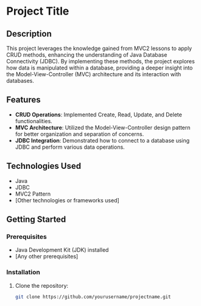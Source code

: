 # Project Title

## Description

This project leverages the knowledge gained from MVC2 lessons to apply CRUD methods, enhancing the understanding of Java Database Connectivity (JDBC). By implementing these methods, the project explores how data is manipulated within a database, providing a deeper insight into the Model-View-Controller (MVC) architecture and its interaction with databases.

## Features

- **CRUD Operations**: Implemented Create, Read, Update, and Delete functionalities.
- **MVC Architecture**: Utilized the Model-View-Controller design pattern for better organization and separation of concerns.
- **JDBC Integration**: Demonstrated how to connect to a database using JDBC and perform various data operations.

## Technologies Used

- Java
- JDBC
- MVC2 Pattern
- [Other technologies or frameworks used]

## Getting Started

### Prerequisites

- Java Development Kit (JDK) installed
- [Any other prerequisites]

### Installation

1. Clone the repository:
   ```bash
   git clone https://github.com/yourusername/projectname.git

